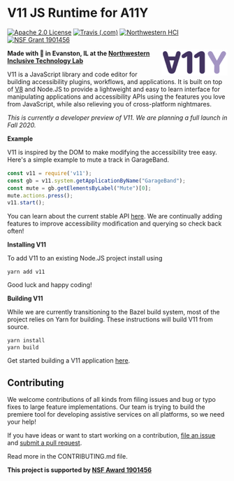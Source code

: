 # V11 JS Runtime for A11Y
[![Apache 2.0 License](https://img.shields.io/github/license/inclusivetechnu/v11)](https://github.com/InclusiveTechNU/v11/blob/master/LICENSE)
[![Travis (.com)](https://img.shields.io/travis/com/InclusiveTechNU/v11)](https://travis-ci.com/InclusiveTechNU/v11)
[![Northwestern HCI](https://img.shields.io/badge/NU-HCI-blueviolet)](https://hci.northwestern.edu/)
[![NSF Grant 1901456](https://img.shields.io/badge/NSF-1901456-informational)](https://www.nsf.gov/awardsearch/showAward?AWD_ID=1901456)


<img src="logo.svg" alt="V11 logo" align="right" width="30%"/>

**Made with :purple_heart: in Evanston, IL at the [Northwestern Inclusive Technology Lab](http://inclusive.northwestern.edu/)**

V11 is a JavaScript library and code editor for building accessibility plugins, workflows, and applications. It is built on top of [V8](https://v8.dev/) and Node.JS to provide a lightweight and easy to learn interface for manipulating applications and accessibility APIs using the features you love from JavaScript, while also relieving you of cross-platform nightmares.

*This is currently a developer preview of V11. We are planning a full launch in Fall 2020.*

**Example**

V11 is inspired by the DOM to make modifying the accessibility tree easy. Here's a simple example to mute a track in GarageBand.

```js
const v11 = require('v11');
const gb = v11.system.getApplicationByName("GarageBand");
const mute = gb.getElementsByLabel("Mute")[0];
mute.actions.press();
v11.start();
```

You can learn about the current stable API [here](https://northwestern.box.com/s/zvw875xtu7x1iip3alwt7ontelql5ag9). We are continually adding features to improve accessibility modification and querying so check back often!

**Installing V11**

To add V11 to an existing Node.JS project install using

```shell
yarn add v11
```

Good luck and happy coding!

**Building V11**

While we are currently transitioning to the Bazel build system, most of the project relies on Yarn for building. These instructions will build V11 from source.

```shell
yarn install
yarn build
```

Get started building a V11 application [here](https://github.com/inclusivetechnu/v11-boilerplate).

## Contributing

We welcome contributions of all kinds from filing issues and bug or typo fixes to large feature implementations. 
Our team is trying to build the premiere tool for developing assistive services on all platforms, so we need your help! 

If you have ideas or want to start working on a contribution, [file an issue](https://github.com/InclusiveTechNU/v11/issues/new) and [submit a pull request](https://github.com/InclusiveTechNU/v11/compare).

Read more in the CONTRIBUTING.md file.

**This project is supported by [NSF Award 1901456](https://www.nsf.gov/awardsearch/showAward?AWD_ID=1901456)**
